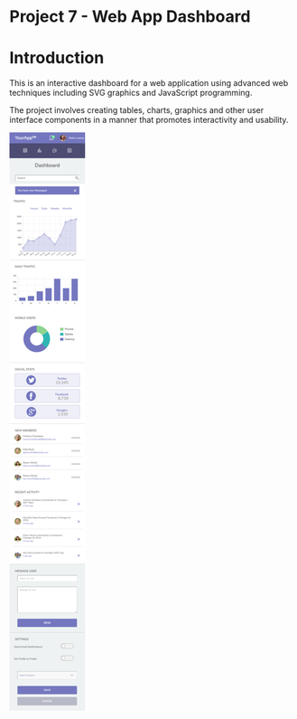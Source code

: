 Project 7 - Web App Dashboard
==========

# Introduction

This is an interactive dashboard for a web application using advanced web techniques including SVG graphics and JavaScript programming. 

The project involves creating tables, charts, graphics and other user interface components in a manner that promotes interactivity and usability.


![Web App Dashboard](/images/mobile.png)